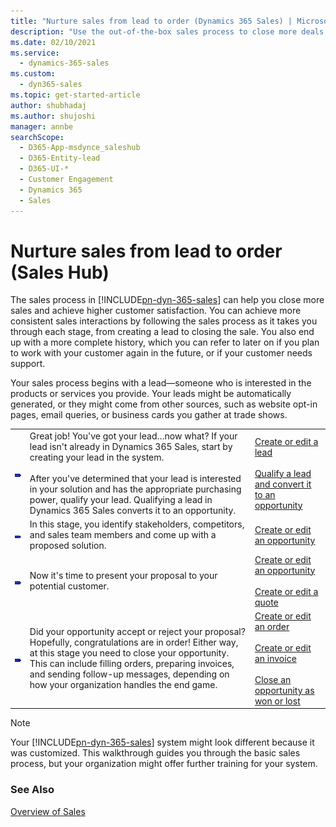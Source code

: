 ```yaml
---
title: "Nurture sales from lead to order (Dynamics 365 Sales) | MicrosoftDocs"
description: "Use the out-of-the-box sales process to close more deals and improve customer satisfaction."
ms.date: 02/10/2021
ms.service: 
  - dynamics-365-sales
ms.custom: 
  - dyn365-sales
ms.topic: get-started-article
author: shubhadaj
ms.author: shujoshi
manager: annbe
searchScope:
  - D365-App-msdynce_saleshub
  - D365-Entity-lead
  - D365-UI-*
  - Customer Engagement
  - Dynamics 365
  - Sales
---
```


# Nurture sales from lead to order (Sales Hub)

The sales process in [!INCLUDE[pn-dyn-365-sales](../includes/pn-dyn-365-sales.md)] can help you close more sales and achieve higher customer satisfaction. You can achieve more consistent sales interactions by following the sales process as it takes you through each stage, from creating a lead to closing the sale. You also end up with a more complete history, which you can refer to later on if you plan to work with your customer again in the future, or if your customer needs support.  

 Your sales process begins with a lead—someone who is interested in the products or services you provide. Your leads might be automatically generated, or they might come from other sources, such as website opt-in pages, email queries, or business cards you gather at trade shows.  


|           |               |               |
|-----------|---------------|---------------|
|  ![Qualify arrow in Dynamics 365 Sales](../sales-enterprise/media/qualify-button.png "Qualify arrow in Dynamics 365 Sales")    | Great job! You've got your lead…now what? If your lead isn't already in Dynamics 365 Sales, start by creating your lead in the system.<br /><br /> After you've determined that your lead is interested in your solution and has the appropriate purchasing power, qualify your lead. Qualifying a lead in  Dynamics 365 Sales converts it to an opportunity. |   [Create or edit a lead](../sales-enterprise/create-edit-lead-sales.md)<br /><br /> [Qualify a lead and convert it to an opportunity](../sales-enterprise/qualify-lead-convert-opportunity-sales.md) |
| ![Develop arrow in Dynamics 365 Sales](../sales-enterprise/media/develop-arrow-button.png "Develop arrow in Dynamics 365 Sales") | In this stage, you identify stakeholders, competitors, and sales team members and come up with a proposed solution.  | [Create or edit an opportunity](../sales-enterprise/create-edit-opportunity-sales.md)  |
|   ![Propose arrow for Dynamics 365 Sales](../sales-enterprise/media/propose-button.png "Propose arrow for Dynamics 365 Sales")   | Now it's time to present your proposal to your potential customer.  |  [Create or edit an opportunity](../sales-enterprise/create-edit-opportunity-sales.md)<br /><br /> [Create or edit a quote](../sales-enterprise/create-edit-quote-sales.md)  |
|    ![Close arrow in Dynamics 365 Sales](../sales-enterprise/media/close-arrow-button.png "Close arrow in Dynamics 365 Sales")    |  Did your opportunity accept or reject your proposal? Hopefully, congratulations are in order! Either way, at this stage you need to close your opportunity. This can include filling orders, preparing invoices, and sending follow-up messages, depending on how your organization handles the end game.  |  [Create or edit an order](../sales-enterprise/create-edit-order-sales.md)<br /><br /> [Create or edit an invoice](../sales-enterprise/create-edit-invoice-sales.md)<br /><br /> [Close an opportunity as won or lost](../sales-enterprise/close-opportunity-won-lost-sales.md) |

> [!NOTE]
>  Your [!INCLUDE[pn-dyn-365-sales](../includes/pn-dyn-365-sales.md)] system might look different because it was customized. This walkthrough guides you through the basic sales process, but your organization might offer further training for your system.

### See Also
 [Overview of Sales](../sales-enterprise/user-guide.md)
